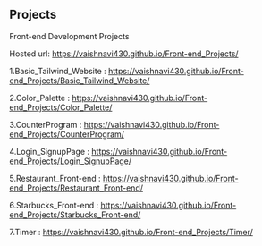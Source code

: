 Projects
-----------------------------------------------------------------------------------------------------------------------------

Front-end Development Projects

Hosted url: https://vaishnavi430.github.io/Front-end_Projects/

1.Basic_Tailwind_Website : https://vaishnavi430.github.io/Front-end_Projects/Basic_Tailwind_Website/

2.Color_Palette : https://vaishnavi430.github.io/Front-end_Projects/Color_Palette/

3.CounterProgram : https://vaishnavi430.github.io/Front-end_Projects/CounterProgram/

4.Login_SignupPage : https://vaishnavi430.github.io/Front-end_Projects/Login_SignupPage/

5.Restaurant_Front-end : https://vaishnavi430.github.io/Front-end_Projects/Restaurant_Front-end/

6.Starbucks_Front-end : https://vaishnavi430.github.io/Front-end_Projects/Starbucks_Front-end/

7.Timer : https://vaishnavi430.github.io/Front-end_Projects/Timer/

